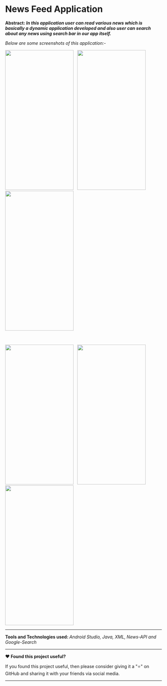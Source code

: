 # News Feed Application
<b>Abstract: <i>In this application user can read various news which is basically a dynamic application developed and also user can search about any news using search bar in our app itself.</i></b>

<i>Below are some screenshots of this application:-</i>


<img src="https://user-images.githubusercontent.com/91781599/184497277-21ea0e6d-dd97-41b4-bc73-d753ac09ed52.jpg" width=220 height=450></img> &nbsp;  <img src="https://user-images.githubusercontent.com/91781599/184497317-995e8d73-c642-4530-a99f-7b295efabfb0.jpg" width=220 height=450></img> &nbsp; <img src="https://user-images.githubusercontent.com/91781599/184497352-2174fb85-fce6-4a29-8345-a16a7cf01b91.jpg" width=220 height=450></img>

<br/>

<img src="https://user-images.githubusercontent.com/91781599/184497408-172964a4-2b1e-4b80-9e1b-64bdee197b5b.jpg" width=220 height=450></img> &nbsp;  <img src="https://user-images.githubusercontent.com/91781599/184497428-18e6ef7c-b374-4a9e-9583-6c3522306d9a.jpg" width=220 height=450></img> &nbsp; <img src="https://user-images.githubusercontent.com/91781599/184497447-25f92423-76e9-4b48-a98e-2ac72fc77e2b.jpg" width=220 height=450></img>

<hr>
<b>Tools and Technologies used: </b> <i>Android Studio, Java, XML, News-API and Google-Search</i>

<hr>
<b>❤️ Found this project useful?</b>
<p>If you found this project useful, then please consider giving it a "⭐" on GitHub and sharing it with your friends via social media.</p>

<hr>
